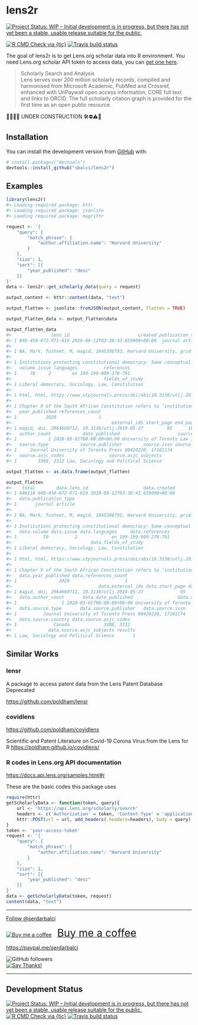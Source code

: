 
<!-- README.md is generated from README.Rmd. Please edit that file -->

# lens2r

<!-- badges: start -->

[![Project Status: WIP – Initial development is in progress, but there
has not yet been a stable, usable release suitable for the
public.](https://www.repostatus.org/badges/latest/wip.svg)](https://www.repostatus.org/#wip)

[![R CMD Check via
{tic}](https://github.com/sbalci/lens2r/workflows/R%20CMD%20Check%20via%20%7Btic%7D/badge.svg?branch=master)](https://github.com/sbalci/lens2r/actions)
[![Travis build
status](https://travis-ci.com/sbalci/lens2r.svg?branch=master)](https://travis-ci.com/sbalci/lens2r)
<!-- badges: end -->

The goal of lens2r is to get Lens.org scholar data into R environment.
You need Lens.org scholar API token to access data, you can [get one
here](https://www.lens.org/lens/user/subscriptions#scholar).

> Scholarly Search and Analysis  
> Lens serves over 200 million scholarly records, compiled and
> harmonised from Microsoft Academic, PubMed and Crossref, enhanced with
> UnPaywall open access information, CORE full text and links to ORCID.
> The full scholarly citation graph is provided for the first time as an
> open public resource.

🔬🔬🔬🔬 UNDER CONSTRUCTION 🛠⛔️⚠️🔩

## Installation

<!-- You can install the released version of lens2r from [CRAN](https://CRAN.R-project.org) with: -->

<!-- ``` r -->

<!-- install.packages("lens2r") -->

<!-- ``` -->

You can install the development version from
[GitHub](https://github.com/) with:

``` r
# install.packages("devtools")
devtools::install_github("sbalci/lens2r")
```

## Examples

``` r
library(lens2r)
#> Loading required package: httr
#> Loading required package: jsonlite
#> Loading required package: magrittr

request <- '{
    "query": {
        "match_phrase": {
            "author.affiliation.name": "Harvard University"
        }
    },
    "size": 1,
    "sort": [{
        "year_published": "desc"
    }]
}'
data <- lens2r::get_scholarly_data(query = request)

output_content <- httr::content(data, "text")

output_flatten <- jsonlite::fromJSON(output_content, flatten = TRUE)

output_flatten_data <- output_flatten$data

output_flatten_data
#>               lens_id                          created publication_type
#> 1 040-450-672-971-619 2019-08-12T03:30:43.659000+00:00  journal article
#>                                                                          authors
#> 1 NA, Mark, Tushnet, M, magid, 1845306793, Harvard University, grid.38142.3c, US
#>                                                                                                title
#> 1 Institutions protecting constitutional democracy: Some conceptual and methodological preliminaries
#>   volume issue languages          references
#> 1     70     2        en 199-199-909-278-791
#>                                   fields_of_study
#> 1 Liberal democracy, Sociology, Law, Constitution
#>                                                                                                      source_urls
#> 1 html, html, https://www.utpjournals.press/doi/abs/10.3138/utlj.2019-05-27, https://muse.jhu.edu/article/731612
#>                                                                                                                                                                                                   abstract
#> 1 Chapter 9 of the South African Constitution refers to ‘institutions protecting constitutional democracy’ (IPDs). Contemporary constitution designers have written into new constitutions numerous suc...
#>   year_published references_count
#> 1           2020                1
#>                                      external_ids start_page end_page
#> 1 magid, doi, 2964660712, 10.3138/utlj.2019-05-27         95      106
#>   author_count            date_published                      source.title
#> 1            1 2020-03-01T00:00:00+00:00 University of Toronto Law Journal
#>   source.type            source.publisher        source.issn source.country
#> 1     Journal University of Toronto Press 00420220, 17101174         Canada
#>   source.asjc_codes                 source.asjc_subjects
#> 1        3308, 3312 Law, Sociology and Political Science

output_flatten <- as.data.frame(output_flatten)

output_flatten
#>    total        data.lens_id                     data.created
#> 1 446110 040-450-672-971-619 2019-08-12T03:30:43.659000+00:00
#>   data.publication_type
#> 1       journal article
#>                                                                     data.authors
#> 1 NA, Mark, Tushnet, M, magid, 1845306793, Harvard University, grid.38142.3c, US
#>                                                                                           data.title
#> 1 Institutions protecting constitutional democracy: Some conceptual and methodological preliminaries
#>   data.volume data.issue data.languages     data.references
#> 1          70          2             en 199-199-909-278-791
#>                              data.fields_of_study
#> 1 Liberal democracy, Sociology, Law, Constitution
#>                                                                                                 data.source_urls
#> 1 html, html, https://www.utpjournals.press/doi/abs/10.3138/utlj.2019-05-27, https://muse.jhu.edu/article/731612
#>                                                                                                                                                                                              data.abstract
#> 1 Chapter 9 of the South African Constitution refers to ‘institutions protecting constitutional democracy’ (IPDs). Contemporary constitution designers have written into new constitutions numerous suc...
#>   data.year_published data.references_count
#> 1                2020                     1
#>                                 data.external_ids data.start_page data.end_page
#> 1 magid, doi, 2964660712, 10.3138/utlj.2019-05-27              95           106
#>   data.author_count       data.date_published                 data.source.title
#> 1                 1 2020-03-01T00:00:00+00:00 University of Toronto Law Journal
#>   data.source.type       data.source.publisher   data.source.issn
#> 1          Journal University of Toronto Press 00420220, 17101174
#>   data.source.country data.source.asjc_codes
#> 1              Canada             3308, 3312
#>              data.source.asjc_subjects results
#> 1 Law, Sociology and Political Science       1
```

## Similar Works

### lensr

A package to access patent data from the Lens Patent Database Deprecated

<https://github.com/poldham/lensr>

### covidlens

<https://github.com/poldham/covidlens>

Scientific and Patent Literature on Covid-19 Corona Virus from the Lens
for R <https://poldham.github.io/covidlens/>

### R codes in Lens.org API documentation

<https://docs.api.lens.org/samples.html#r>

These are the basic codes this package uses

``` r
require(httr)
getScholarlyData <- function(token, query){
    url <- 'https://api.lens.org/scholarly/search'
    headers <- c('Authorization' = token, 'Content-Type' = 'application/json')
    httr::POST(url = url, add_headers(.headers=headers), body = query)
}
token <- 'your-access-token'
request <- '{
    "query": {
        "match_phrase": {
            "author.affiliation.name": "Harvard University"
        }
    },
    "size": 1,
    "sort": [{
        "year_published": "desc"
    }]
}'
data <- getScholarlyData(token, request)
content(data, "text")
```

-----

<a class="twitter-follow-button" data-show-count="false" href="https://twitter.com/serdarbalci">Follow
@serdarbalci</a>

<script async src="https://platform.twitter.com/widgets.js" charset="utf-8"></script>

<a class="bmc-button" target="_blank" href="https://www.buymeacoffee.com/bS0teIs"><img src="https://cdn.buymeacoffee.com/buttons/bmc-new-btn-logo.svg" alt="Buy me a coffee"><span style="margin-left:15px;font-size:28px !important;">Buy
me a coffee</span></a>

<https://paypal.me/serdarbalci>

![GitHub
followers](https://img.shields.io/github/followers/sbalci?style=social)  
[![Say
Thanks\!](https://img.shields.io/badge/Say%20Thanks-!-1EAEDB.svg)](https://saythanks.io/to/sbalci)

-----

## Development Status

[![Project Status: WIP – Initial development is in progress, but there
has not yet been a stable, usable release suitable for the
public.](https://www.repostatus.org/badges/latest/wip.svg)](https://www.repostatus.org/#wip)
[![R CMD Check via
{tic}](https://github.com/sbalci/lens2r/workflows/R%20CMD%20Check%20via%20%7Btic%7D/badge.svg?branch=master)](https://github.com/sbalci/lens2r/actions)
[![Travis build
status](https://travis-ci.com/sbalci/lens2r.svg?branch=master)](https://travis-ci.com/sbalci/lens2r)
